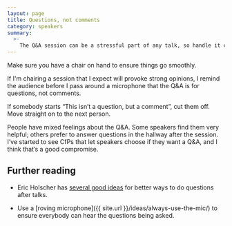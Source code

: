 ```yaml
---
layout: page
title: Questions, not comments
category: speakers
summary:
  >-
    The Q&A session can be a stressful part of any talk, so handle it carefully.
---
```


Make sure you have a chair on hand to ensure things go smoothly.

If I'm chairing a session that I expect will provoke strong opinions, I remind the audience before I pass around a microphone that the Q&A is for questions, not comments.

If somebody starts “This isn’t a question, but a comment”, cut them off. Move straight on to the next person.

People have mixed feelings about the Q&A. Some speakers find them very helpful; others prefer to answer questions in the hallway after the session. I’ve started to see CfPs that let speakers choose if they want a Q&A, and I think that’s a good compromise.

## Further reading

*   Eric Holscher has [several good ideas](http://www.ericholscher.com/blog/2016/nov/12/questions-at-conferences/) for better ways to do questions after talks.

*   Use a [roving microphone]({{ site.url }}/ideas/always-use-the-mic/) to ensure everybody can hear the questions being asked.
